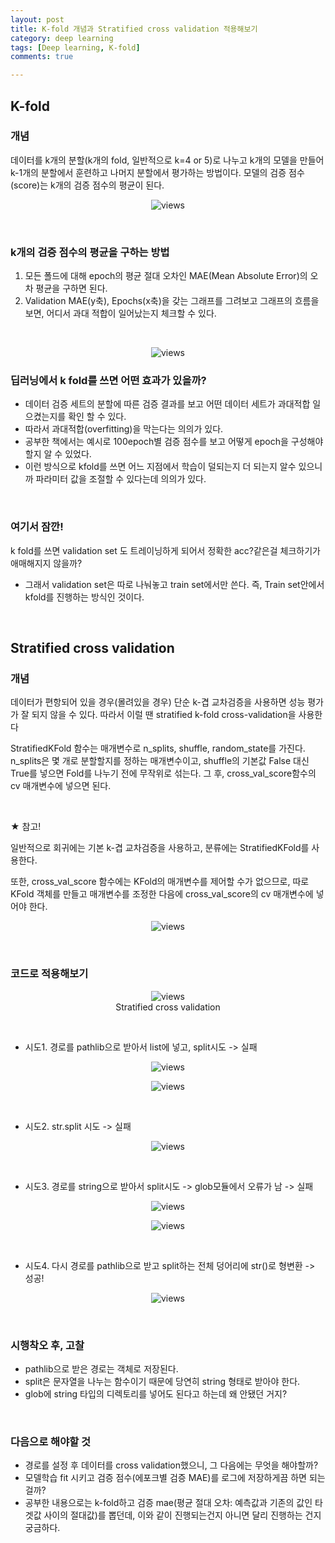 ```yaml
---
layout: post
title: K-fold 개념과 Stratified cross validation 적용해보기
category: deep learning
tags: [Deep learning, K-fold]
comments: true

---
```


## K-fold

### 개념
데이터를 k개의 분할(k개의 fold, 일반적으로 k=4 or 5)로 나누고 k개의 모델을 만들어 k-1개의 분할에서 훈련하고 나머지 분할에서 평가하는 방법이다. 모델의 검증 점수(score)는 k개의 검증 점수의 평균이 된다. 
<br/>
<center>
<figure>
<img src="/assets/post_img/deep learning/2020-04-02-Kfold/main1.png" alt="views">
<figcaption>
</figcaption>
</figure>
</center>
<br/>

### k개의 검증 점수의 평균을 구하는 방법
1. 모든 폴드에 대해 epoch의 평균 절대 오차인 MAE(Mean Absolute Error)의 오차 평균을 구하면 된다.
2. Validation MAE(y축), Epochs(x축)을 갖는 그래프를 그려보고 그래프의 흐름을 보면, 어디서 과대 적합이 일어났는지 체크할 수 있다. 

<br/>
<center>
<figure>
<img src="/assets/post_img/deep learning/2020-04-02-Kfold/main2.jpg" alt="views">
<figcaption> 
</figcaption>
</figure>
</center>

### 딥러닝에서 k fold를 쓰면 어떤 효과가 있을까?
- 데이터 검증 세트의 분할에 따른 검증 결과를 보고 어떤 데이터 세트가 과대적합 일으켰는지를 확인 할 수 있다.
- 따라서 과대적합(overfitting)을 막는다는 의의가 있다.
- 공부한 책에서는 예시로 100epoch별 검증 점수를 보고 어떻게 epoch을 구성해야할지 알 수 있었다. 
- 이런 방식으로 kfold를 쓰면 어느 지점에서 학습이 덜되는지 더 되는지 알수 있으니까 파라미터 값을 조절할 수 있다는데 의의가 있다.

<br/>

### 여기서 잠깐!
k fold를 쓰면 validation set 도 트레이닝하게 되어서 정확한 acc?같은걸 체크하기가 애매해지지 않을까?

- 그래서 validation set은 따로 나눠놓고 train set에서만 쓴다. 즉, Train set안에서 kfold를 진행하는 방식인 것이다.


<br/>


## Stratified cross validation

### 개념
데이터가 편항되어 있을 경우(몰려있을 경우) 단순 k-겹 교차검증을 사용하면 성능 평가가 잘 되지 않을 수 있다. 따라서 이럴 땐 stratified k-fold cross-validation을 사용한다 

StratifiedKFold 함수는 매개변수로 n_splits, shuffle, random_state를 가진다. n_splits은 몇 개로 분할할지를 정하는 매개변수이고, shuffle의 기본값 False 대신 True를 넣으면 Fold를 나누기 전에 무작위로 섞는다. 그 후, cross_val_score함수의 cv 매개변수에 넣으면 된다.

<br/>

★ 참고!

일반적으로 회귀에는 기본 k-겹 교차검증을 사용하고, 분류에는 StratifiedKFold를 사용한다.

또한, cross_val_score 함수에는 KFold의 매개변수를 제어할 수가 없으므로, 따로 KFold 객체를 만들고 매개변수를 조정한 다음에 cross_val_score의 cv 매개변수에 넣어야 한다.

<center>
<figure>
<img src="/assets/post_img/deep learning/2020-04-02-Kfold/main3.jpg" alt="views">
<figcaption>
</figcaption>
</figure>
</center>
<br/>


### 코드로 적용해보기 
<center>
<figure>
<img src="/assets/post_img/deep learning/2020-04-02-Kfold/fig1.png" alt="views">
<figcaption>
</figcaption>Stratified cross validation
</figure>
</center>
<br/>

- 시도1. 경로를 pathlib으로 받아서 list에 넣고, split시도 -> 실패
<center>
<figure>
<img src="/assets/post_img/deep learning/2020-04-02-Kfold/fig3.png" alt="views">
<figcaption>
</figcaption>
</figure>
</center>
<center>
<figure>
<img src="/assets/post_img/deep learning/2020-04-02-Kfold/fig2.png" alt="views">
<figcaption>
</figcaption>
</figure>
</center>
<br/>

- 시도2. str.split 시도 -> 실패
<center>
<figure>
<img src="/assets/post_img/deep learning/2020-04-02-Kfold/fig6.png" alt="views">
<figcaption>
</figcaption>
</figure>
</center>
<br/>

- 시도3. 경로를 string으로 받아서 split시도 -> glob모듈에서 오류가 남 -> 실패
<center>
<figure>
<img src="/assets/post_img/deep learning/2020-04-02-Kfold/fig5.png" alt="views">
<figcaption>
</figcaption>
</figure>
</center>
<center>
<figure>
<img src="/assets/post_img/deep learning/2020-04-02-Kfold/fig7.png" alt="views">
<figcaption>
</figcaption>
</figure>
</center>
<br/>

- 시도4. 다시 경로를 pathlib으로 받고 split하는 전체 덩어리에 str()로 형변환 -> 성공!
<center>
<figure>
<img src="/assets/post_img/deep learning/2020-04-02-Kfold/fig8.png" alt="views">
<figcaption>
</figcaption>
</figure>
</center>

<br/>



### 시행착오 후, 고찰
- pathlib으로 받은 경로는 객체로 저장된다. 
- split은 문자열을 나누는 함수이기 때문에 당연히 string 형태로 받아야 한다.
- glob에 string 타입의 디렉토리를 넣어도 된다고 하는데 왜 안됐던 거지? 

<br/>

### 다음으로 해야할 것
- 경로를 설정 후 데이터를 cross validation했으니, 그 다음에는 무엇을 해야할까?
- 모델학습 fit 시키고 검증 점수(에포크별 검증 MAE)를 로그에 저장하게끔 하면 되는 걸까?
- 공부한 내용으로는 k-fold하고 검증 mae(평균 절대 오차: 예측값과 기존의 값인 타겟값 사이의 절대값)를 뽑던데, 이와 같이 진행되는건지 아니면 달리 진행하는 건지 궁금하다.

<br/>
<br/>


